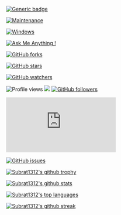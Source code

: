 [![Generic badge](https://img.shields.io/badge/<SUBJECT>-<STATUS>-<COLOR>.svg)](https://shields.io/)


[![Maintenance](https://img.shields.io/badge/Maintained%3F-yes-green.svg)](https://GitHub.com/Subrat1312/StrapDown.js/graphs/commit-activity)

[![Windows](https://svgshare.com/i/ZhY.svg)](https://svgshare.com/i/ZhY.svg)

[![Ask Me Anything !](https://img.shields.io/badge/Ask%20me-anything-1abc9c.svg)](https://GitHub.com/Subrat1312/ama)


[![GitHub forks](https://badgen.net/github/forks/Subrat1312/Strapdown.js/)](https://GitHub.com/Subrat1312/StrapDown.js/network/)

[![GitHub stars](https://img.shields.io/github/stars/Subrat1312/StrapDown.js.svg?style=social&label=Star&maxAge=2592000)](https://GitHub.com/Subrat1312/StrapDown.js/stargazers/)

[![GitHub watchers](https://img.shields.io/github/watchers/Subrat1312/StrapDown.js.svg?style=social&label=Watch&maxAge=2592000)](https://GitHub.com/Subrat1312/StrapDown.js/watchers/)

![Profile views](https://gpvc.arturio.dev/Subrat1312)
![](https://komarev.com/ghpvc/?username=your-github-username&label=PROFILE+VIEWS)
[![GitHub followers](https://img.shields.io/github/followers/Subrat1312.svg?style=social&label=Follow&maxAge=2592000)](https://github.com/Subrat1312?tab=followers)

[![GitHub contributors](https://badgen.net/github/contributors/Subrat1312/Strapdown.js)](https://GitHub.com/Subrat1312/Strapdown.js/graphs/contributors/)

[![GitHub issues](https://img.shields.io/github/issues/Subrat1312/StrapDown.js.svg)](https://GitHub.com/Subrat1312/StrapDown.js/issues/)


[![Subrat1312's github trophy](https://github-profile-trophy.vercel.app/?username=Subrat1312&row=1)](https://github.com/Subrat1312/github-profile-trophy)

[![Subrat1312's github stats](https://github-readme-stats.vercel.app/api?username=Subrat1312&theme=blue-green)](https://github.com/Subrat1312/github-readme-stats)


[![Subrat1312's top languages](https://github-readme-stats.vercel.app/api/top-langs/?username=Subrat1312&theme=blue-green)](https://github.com/Subrat1312/github-readme-stats)


[![Subrat1312's github streak](https://github-readme-streak-stats.herokuapp.com/?user=Subrat1312&theme=blue-green)](https://github.com/Subrat1312/github-readme-streak-stats)


